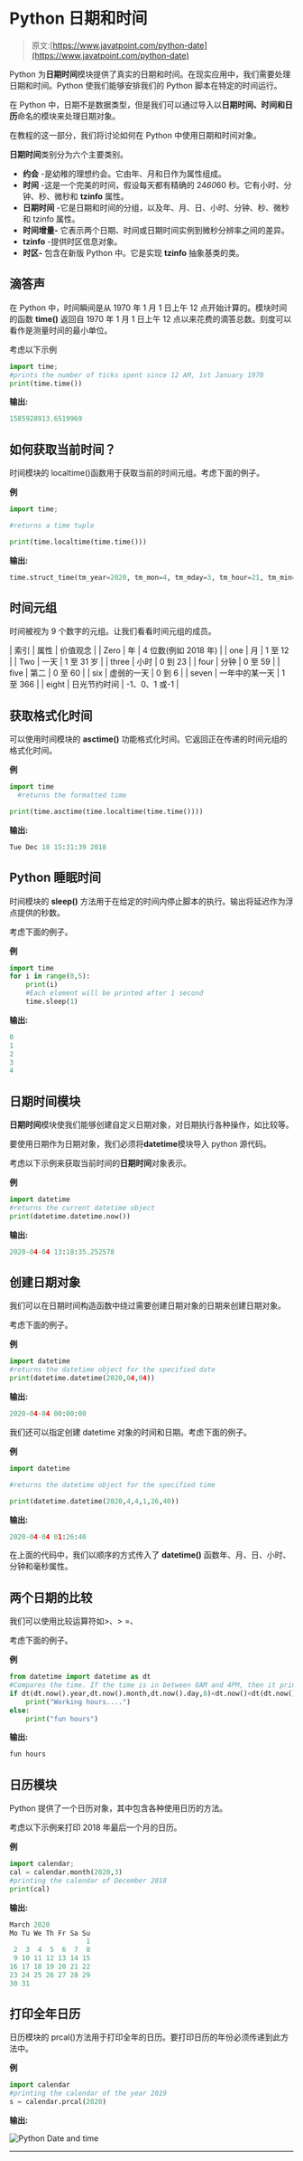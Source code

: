# Python 日期和时间

> 原文:[https://www.javatpoint.com/python-date](https://www.javatpoint.com/python-date)

Python 为**日期时间**模块提供了真实的日期和时间。在现实应用中，我们需要处理日期和时间。Python 使我们能够安排我们的 Python 脚本在特定的时间运行。

在 Python 中，日期不是数据类型，但是我们可以通过导入以**日期时间、时间和日历**命名的模块来处理日期对象。

在教程的这一部分，我们将讨论如何在 Python 中使用日期和时间对象。

**日期时间**类别分为六个主要类别。

*   **约会** -是幼稚的理想约会。它由年、月和日作为属性组成。
*   **时间** -这是一个完美的时间，假设每天都有精确的 24*60*60 秒。它有小时、分钟、秒、微秒和 **tzinfo** 属性。
*   **日期时间** -它是日期和时间的分组，以及年、月、日、小时、分钟、秒、微秒和 tzinfo 属性。
*   **时间增量-** 它表示两个日期、时间或日期时间实例到微秒分辨率之间的差异。
*   **tzinfo** -提供时区信息对象。
*   **时区-** 包含在新版 Python 中。它是实现 **tzinfo** 抽象基类的类。

## 滴答声

在 Python 中，时间瞬间是从 1970 年 1 月 1 日上午 12 点开始计算的。模块时间的函数 **time()** 返回自 1970 年 1 月 1 日上午 12 点以来花费的滴答总数。刻度可以看作是测量时间的最小单位。

考虑以下示例

```py
import time;
#prints the number of ticks spent since 12 AM, 1st January 1970
print(time.time())

```

**输出:**

```py
1585928913.6519969

```

## 如何获取当前时间？

时间模块的 localtime()函数用于获取当前的时间元组。考虑下面的例子。

**例**

```py
import time;  

#returns a time tuple   

print(time.localtime(time.time()))

```

**输出:**

```py
time.struct_time(tm_year=2020, tm_mon=4, tm_mday=3, tm_hour=21, tm_min=21, tm_sec=40, tm_wday=4, tm_yday=94, tm_isdst=0)

```

## 时间元组

时间被视为 9 个数字的元组。让我们看看时间元组的成员。

| 索引 | 属性 | 价值观念 |
| Zero | 年 | 4 位数(例如 2018 年) |
| one | 月 | 1 至 12 |
| Two | 一天 | 1 至 31 岁 |
| three | 小时 | 0 到 23 |
| four | 分钟 | 0 至 59 |
| five | 第二 | 0 至 60 |
| six | 虚弱的一天 | 0 到 6 |
| seven | 一年中的某一天 | 1 至 366 |
| eight | 日光节约时间 | -1、0、1 或-1 |

## 获取格式化时间

可以使用时间模块的 **asctime()** 功能格式化时间。它返回正在传递的时间元组的格式化时间。

**例**

```py
import time  
  #returns the formatted time    

print(time.asctime(time.localtime(time.time())))

```

**输出:**

```py
Tue Dec 18 15:31:39 2018

```

## Python 睡眠时间

时间模块的 **sleep()** 方法用于在给定的时间内停止脚本的执行。输出将延迟作为浮点提供的秒数。

考虑下面的例子。

**例**

```py
import time
for i in range(0,5):
    print(i)
    #Each element will be printed after 1 second
    time.sleep(1)

```

**输出:**

```py
0
1
2
3
4

```

## 日期时间模块

**日期时间**模块使我们能够创建自定义日期对象，对日期执行各种操作，如比较等。

要使用日期作为日期对象，我们必须将**datetime**模块导入 python 源代码。

考虑以下示例来获取当前时间的**日期时间**对象表示。

**例**

```py
import datetime
#returns the current datetime object   
print(datetime.datetime.now())  

```

**输出:**

```py
2020-04-04 13:18:35.252578

```

## 创建日期对象

我们可以在日期时间构造函数中绕过需要创建日期对象的日期来创建日期对象。

考虑下面的例子。

**例**

```py
import datetime  
#returns the datetime object for the specified date  
print(datetime.datetime(2020,04,04))  

```

**输出:**

```py
2020-04-04 00:00:00

```

我们还可以指定创建 datetime 对象的时间和日期。考虑下面的例子。

**例**

```py
import datetime

#returns the datetime object for the specified time    

print(datetime.datetime(2020,4,4,1,26,40))  

```

**输出:**

```py
2020-04-04 01:26:40

```

在上面的代码中，我们以顺序的方式传入了 **datetime()** 函数年、月、日、小时、分钟和毫秒属性。

## 两个日期的比较

我们可以使用比较运算符如>、> =、

考虑下面的例子。

**例**

```py
from datetime import datetime as dt  
#Compares the time. If the time is in between 8AM and 4PM, then it prints working hours otherwise it prints fun hours  
if dt(dt.now().year,dt.now().month,dt.now().day,8)<dt.now()<dt(dt.now().year,dt.now().month,dt.now().day,16):  
    print("Working hours....")  
else:  
    print("fun hours") 

```

**输出:**

```py
fun hours

```

## 日历模块

Python 提供了一个日历对象，其中包含各种使用日历的方法。

考虑以下示例来打印 2018 年最后一个月的日历。

**例**

```py
import calendar;  
cal = calendar.month(2020,3)  
#printing the calendar of December 2018  
print(cal)  

```

**输出:**

```py
March 2020
Mo Tu We Th Fr Sa Su
                   1
 2  3  4  5  6  7  8
 9 10 11 12 13 14 15
16 17 18 19 20 21 22
23 24 25 26 27 28 29
30 31

```

## 打印全年日历

日历模块的 prcal()方法用于打印全年的日历。要打印日历的年份必须传递到此方法中。

**例**

```py
import calendar  
#printing the calendar of the year 2019  
s = calendar.prcal(2020)

```

**输出:**

![Python Date and time](img/dad88516687d0ffd2db69d6126f4b657.png)

* * *